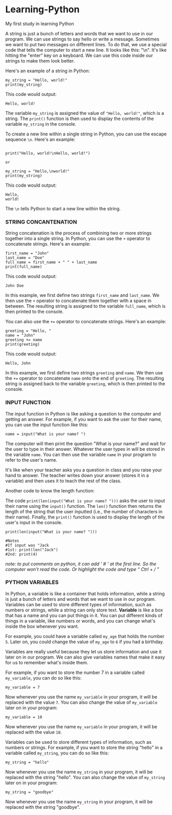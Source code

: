 # Learning-Python
My first study in learning Python

A string is just a bunch of letters and words that we want to use in our program. We can use strings to say hello or write a message. Sometimes we want to put two messages on different lines. To do that, we use a special code that tells the computer to start a new line. It looks like this: "\n". It's like hitting the "enter" key on a keyboard. We can use this code inside our strings to make them look better. 

Here's an example of a string in Python:

```
my_string = "Hello, world!"
print(my_string)

```

This code would output:

```
Hello, world!

```

The variable `my_string` is assigned the value of `"Hello, world!"`, which is a string. The `print()` function is then used to display the contents of the variable `my_string` in the console.

To create a new line within a single string in Python, you can use the escape sequence `\n`. Here's an example:

```

print("Hello, world!\nHello, world!")

or

my_string = "Hello,\nworld!"
print(my_string)

```

This code would output:

```
Hello,
world!

```

The `\n` tells Python to start a new line within the string.

### ******************************************STRING CONCANTENATION******************************************

String concatenation is the process of combining two or more strings together into a single string. In Python, you can use the `+` operator to concatenate strings. Here's an example:

```
first_name = "John"
last_name = "Doe"
full_name = first_name + " " + last_name
print(full_name)
```

This code would output:

```
John Doe

```

In this example, we first define two strings `first_name` and `last_name`. We then use the `+` operator to concatenate them together with a space in between. The resulting string is assigned to the variable `full_name`, which is then printed to the console.

You can also use the `+=` operator to concatenate strings. Here's an example:

```
greeting = "Hello, "
name = "John"
greeting += name
print(greeting)

```

This code would output:

```
Hello, John

```

In this example, we first define two strings `greeting` and `name`. We then use the `+=` operator to concatenate `name` onto the end of `greeting`. The resulting string is assigned back to the variable `greeting`, which is then printed to the console.

### ****************************INPUT FUNCTION****************************

The input function in Python is like asking a question to the computer and getting an answer. For example, if you want to ask the user for their name, you can use the input function like this:

```
name = input("What is your name? ")

```

The computer will then print the question "What is your name?" and wait for the user to type in their answer. Whatever the user types in will be stored in the variable `name`. You can then use the variable `name` in your program to refer to the user's name.

It's like when your teacher asks you a question in class and you raise your hand to answer. The teacher writes down your answer (stores it in a variable) and then uses it to teach the rest of the class.

Another code to know the length function:

The code `print(len(input("What is your name? ")))` asks the user to input their name using the `input()` function. The `len()` function then returns the length of the string that the user inputted (i.e., the number of characters in their name). Finally, the `print()` function is used to display the length of the user's input in the console.

```
print(len(input("What is your name? ")))

#Notes
#If input was "Jack
#1st: print(len("Jack")
#2nd: print(4)

```

*note: to put comments on python, it can add ‘ # ‘ at the first line. So the computer won’t read the code. Or highlight the code and type “ Ctrl + / ”*

### ********************************PYTHON VARIABLES********************************

In Python,  a variable is like a container that holds information, while a string is just a bunch of letters and words that we want to use in our program. Variables can be used to store different types of information, such as numbers or strings, while a string can only store text. **Variable** is like a box that has a name and you can put things in it. You can put different kinds of things in a variable, like numbers or words, and you can change what's inside the box whenever you want.

For example, you could have a variable called `my_age` that holds the number `5`. Later on, you could change the value of `my_age` to `6` if you had a birthday.

Variables are really useful because they let us store information and use it later on in our program. We can also give variables names that make it easy for us to remember what's inside them.

For example, if you want to store the number 7 in a variable called `my_variable`, you can do so like this:

```
my_variable = 7

```

Now whenever you use the name `my_variable` in your program, it will be replaced with the value `7`. You can also change the value of `my_variable` later on in your program:

```
my_variable = 10

```

Now whenever you use the name `my_variable` in your program, it will be replaced with the value `10`.

Variables can be used to store different types of information, such as numbers or strings. For example, if you want to store the string "hello" in a variable called `my_string`, you can do so like this:

```
my_string = "hello"

```

Now whenever you use the name `my_string` in your program, it will be replaced with the string "hello". You can also change the value of `my_string` later on in your program:

```
my_string = "goodbye"

```

Now whenever you use the name `my_string` in your program, it will be replaced with the string "goodbye".
